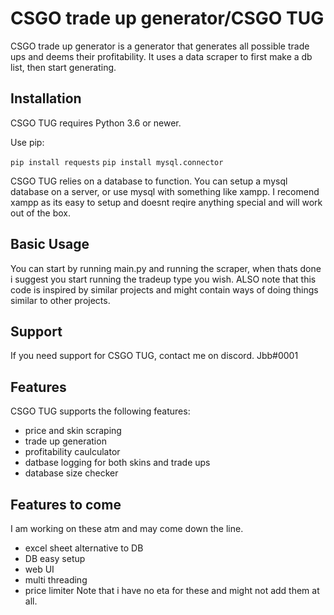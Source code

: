 CSGO trade up generator/CSGO TUG
====

CSGO trade up generator is a generator that generates all possible trade ups and deems their profitability. It uses a data scraper to first make a db list, then start generating.



Installation
------------

CSGO TUG requires Python 3.6 or newer.

Use pip:

``pip install requests``
``pip install mysql.connector``


CSGO TUG relies on a database to function. You can setup a mysql database on a server, or use mysql with something like xampp. I recomend xampp as its easy to setup and doesnt reqire anything special and will work out of the box.


Basic Usage
-----------

You can start by running main.py and running the scraper, when thats done i suggest you start running the tradeup type you wish.
ALSO note that this code is inspired by similar projects and might contain ways of doing things similar to other projects.



Support
-------

If you need support for CSGO TUG, contact me on discord. Jbb#0001



Features
--------

CSGO TUG supports the following features:
 - price and skin scraping
 - trade up generation
 - profitability caulculator
 - datbase logging for both skins and trade ups
 - database size checker

Features to come
--------

I am working on these atm and may come down the line.
 - excel sheet alternative to DB
 - DB easy setup
 - web UI
 - multi threading
 - price limiter
Note that i have no eta for these and might not add them at all.
